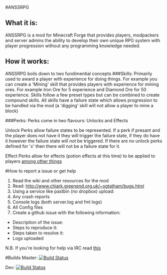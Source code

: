 #ANSSRPG
## What it is:
ANSSRPG is a mod for Minecraft Forge that provides players, modpackers and server admins the ability to develop their own unique RPG system  with player progression without any programming knowledge needed.
## How it works:
ANSSRPG boils down to two fundimential concepts
###Skills:
Primarily used to award a player with experience for doing things. For example you can create a 'Mining' skill that provides players with experience for mining ores. For example Iron Ore for 5 experience and Diamond Ore for 50 experience. Skills follow a few preset types but can be combined to create compound skills. All skills have a failure state which allows progression to be handled via the mod (a 'digging' skill will not allow a player to mine a block)

###Perks:
Perks come in two flavours: Unlocks and Effects

Unlock Perks allow failure states to be represented. If a perk if presant and the player does not have it they will trigger the failure state, if they do have it however the failure state will _not_ be triggered. If there are no unlock perks defined for 'x' then there will not be a failure state for it.

Effect Perks allow for effects (potion effects at this time) to be applied to players [among other things](https://github.com/disconsented/ANSSRPG/wiki/Action-perks-design-doc)

#How to report a issue or get help
1. Read the wiki and other resources for the mod
2. Read: http://www.chiark.greenend.org.uk/~sgtatham/bugs.html
3. Using a service like pastbin (no dropbox) upload:
 1. Any crash reports
 2. Console logs (both server.log and fml logs)
 3. All Config files 
4. Create a github issue with the following information:
 * Description of the issue:
 * Steps to reproduce it:
 * Steps taken to resolve it:
 * Logs uploaded

N.B. If you're looking for help via IRC read [this](http://programmers.stackexchange.com/a/154678)

#Builds
Master: [![Build Status](https://travis-ci.org/disconsented/ANSSRPG.svg?branch=master)](https://travis-ci.org/disconsented/ANSSRPG)

Dev: [![Build Status](https://travis-ci.org/disconsented/ANSSRPG.svg?branch=DEV)](https://travis-ci.org/disconsented/ANSSRPG)
